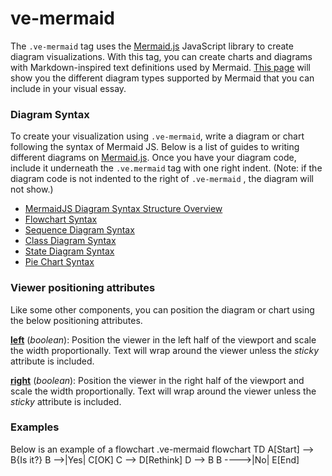 # ve-mermaid

The `.ve-mermaid` tag uses the [Mermaid.js](https://mermaid.js.org/) JavaScript library to create diagram visualizations. With this tag, you can create charts and diagrams with Markdown-inspired text definitions used by Mermaid. [This page](https://mermaid.js.org/intro/#diagram-types) will show you the different diagram types supported by Mermaid that you can include in your visual essay.

### Diagram Syntax
To create your visualization using `.ve-mermaid`, write a diagram or chart following the syntax of Mermaid JS. Below is a list of guides to writing different diagrams on  [Mermaid.js](https://mermaid.js.org/). Once you have your diagram code, include it underneath the `.ve.mermaid` tag with one right indent. (Note: if the diagram code is not indented to the right of  `.ve-mermaid` , the diagram will not show.) 

- [MermaidJS Diagram Syntax Structure Overview](https://mermaid.js.org/intro/n00b-syntaxReference.html)
- [Flowchart Syntax](https://mermaid.js.org/syntax/flowchart.html)
- [Sequence Diagram Syntax](https://mermaid.js.org/syntax/sequenceDiagram.html)
- [Class Diagram Syntax](https://mermaid.js.org/syntax/classDiagram.html)
- [State Diagram Syntax](https://mermaid.js.org/syntax/stateDiagram.html)
- [Pie Chart Syntax](https://mermaid.js.org/syntax/pie.html)

### Viewer positioning attributes
Like some other components, you can position the diagram or chart using the below positioning attributes.

**[left](/styling/viewer-positioning)** (_boolean_):  Position the viewer in the left half of the viewport and scale the width proportionally.  Text will wrap around the viewer unless the _sticky_ attribute is included.

**[right](/styling/viewer-positioning)** (_boolean_):  Position the viewer in the right half of the viewport and scale the width proportionally. Text will wrap around the viewer unless the _sticky_ attribute is included.

### Examples
Below is an example of a flowchart
<ve-snippet label="Juncture mermaid example">
    .ve-mermaid
        flowchart TD
            A[Start] --> B{Is it?}
            B -->|Yes| C[OK]
            C --> D[Rethink]
            D --> B
            B ---->|No| E[End]
</ve-snippet>